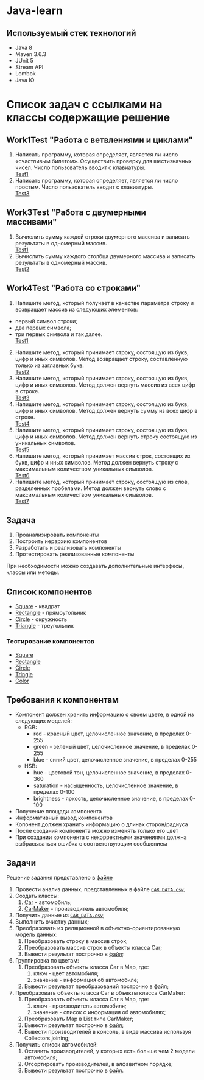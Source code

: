 # Java-learn


## Используемый стек технологий

- Java 8
- Maven 3.6.3
- JUnit 5
- Stream API
- Lombok
- Java IO

Список задач с ссылками на классы содержащие решение
========================
Work1Test "Работа с ветвлениями и циклами"
-------------------------
1. Написать программу, которая определяет, является ли число «счастливым билетом». Осуществить проверку для шестизначных чисел. Число пользователь вводит с клавиатуры.</br>
   [Test1](https://github.com/Aveocr/Java-learn/blob/task1/basic-learn/src/test/java/com/example/App/work1/Task1Test.java "")
3. Написать программу, которая определяет, является ли число простым. Число пользователь вводит с клавиатуры.</br>
   [Test3](https://github.com/Aveocr/Java-learn/blob/task1/basic-learn/src/test/java/com/example/App/work1/Task3Test.java "")


Work3Test "Работа с двумерными массивами"
-------------------------
1. Вычислить сумму каждой строки двумерного массива и записать результаты в одномерный массив.</br>
   [Test1](https://github.com/Aveocr/Java-learn/blob/task1/basic-learn/src/test/java/com/example/App/work3/Task1Test.java "")
2. Вычислить сумму каждого столбца двумерного массива и записать результаты в одномерный массив.</br>
   [Test2](https://github.com/Aveocr/Java-learn/blob/task1/basic-learn/src/test/java/com/example/App/work3/Task2Test.java "")

Work4Test "Работа со строками"
-------------------------
1. Напишите метод, который получает в качестве параметра строку и возвращает массив из следующих элементов:

* первый символ строки;
* два первых символа;
* три первых символа и так далее.</br>
   [Test1](https://github.com/Aveocr/Java-learn/blob/task1/basic-learn/src/test/java/com/example/App/work4/Task1Test.java "")
2. Напишите метод, который принимает строку, состоящую из букв, цифр и иных символов. Метод возвращает строку, составленную только из заглавных букв.</br>
   [Test2](https://github.com/Aveocr/Java-learn/blob/task1/basic-learn/src/test/java/com/example/App/work4/Task2Test.java "")
3. Напишите метод, который принимает строку, состоящую из букв, цифр и иных символов. Метод должен вернуть массив из всех цифр в строке.</br>
   [Test3](https://github.com/Aveocr/Java-learn/blob/task1/basic-learn/src/test/java/com/example/App/work4/Task3Test.java "")
4. Напишите метод, который принимает строку, состоящую из букв, цифр и иных символов. Метод должен вернуть сумму из всех цифр в строке.</br>
   [Test4](https://github.com/Aveocr/Java-learn/blob/task1/basic-learn/src/test/java/com/example/App/work4/Task4Test.java "")
5. Напишите метод, который принимает строку, состоящую из букв, цифр и иных символов. Метод должен вернуть строку состоящую из уникальных символов.</br>
   [Test5](https://github.com/Aveocr/Java-learn/blob/task1/basic-learn/src/test/java/com/example/App/work4/Task5Test.java "")
6. Напишите метод, который принимает массив строк, состоящих из букв, цифр и иных символов. Метод должен вернуть строку с максимальным количеством уникальных символов.</br>
   [Test6](https://github.com/Aveocr/Java-learn/blob/task1/basic-learn/src/test/java/com/example/App/work4/Task6Test.java "")
7. Напишите метод, который принимает строку, состоящую из слов, разделенных пробелами. Метод должен вернуть слово с максимальным количеством уникальных символов.</br>
   [Test7](https://github.com/Aveocr/Java-learn/blob/task1/basic-learn/src/test/java/com/example/App/work4/Task7Test.java "")



## Задача

1. Проанализировать компоненты
2. Построить иерархию компонентов
3. Разработать и реализовать компоненты
4. Протестировать реализованные компоненты

При необходимости можно создавать дополнительные интерфесы, классы или методы.

## Список компонентов

- [Square](https://github.com/Aveocr/Java-learn/blob/task2/basic-learn/src/main/java/com/example/App/work5/Square.java) - квадрат
- [Rectangle](https://github.com/Aveocr/Java-learn/blob/task2/basic-learn/src/main/java/com/example/App/work5/Rectangle.java) - прямоугольник
- [Circle](https://github.com/Aveocr/Java-learn/blob/task2/basic-learn/src/main/java/com/example/App/work5/Circle.java) - окружность
- [Triangle](https://github.com/Aveocr/Java-learn/blob/task2/basic-learn/src/main/java/com/example/App/work5/Tringle.java) - треугольник

### Тестирование компонентов
- [Square](https://github.com/Aveocr/Java-learn/blob/task2/basic-learn/src/test/java/com/example/App/work5/RectangleTest.java)
- [Rectangle](https://github.com/Aveocr/Java-learn/blob/task2/basic-learn/src/test/java/com/example/App/work5/RectangleTest.java) 
- [Circle](https://github.com/Aveocr/Java-learn/blob/task2/basic-learn/src/test/java/com/example/App/work5/CircleTest.java)
- [Tringle](https://github.com/Aveocr/Java-learn/blob/task2/basic-learn/src/test/java/com/example/App/work5/TringleTest.java)
- [Color](https://github.com/Aveocr/Java-learn/blob/task2/basic-learn/src/test/java/com/example/App/work5/ColorTest.java)
## Требования к компонентам

- Компонент должен хранить информацию о своем цвете, в одной из следующих моделей:
   - RGB:
      - red - красный цвет, целочисленное значение, в пределах 0-255
      - green - зеленый цвет, целочисленное значение, в пределах 0-255
      - blue - синий цвет, целочисленное значение, в пределах 0-255
   - HSB:
      - hue - цветовой тон, целочисленное значение, в пределах 0-360
      - saturation - насыщенность, целочисленное значение, в пределах 0-100
      - brightness - яркость, целочисленное значение, в пределах 0-100
- Получение площади компонента
- Информативный вывод компонентов
- Копонент должен хранить информацию о длинах сторон/радиуса
- После создания компонента можно изменять только его цвет
- При создании компонента с некорректными значениями должна выбрасываться ошибка с соответствующим сообщением


## Задачи
Решение задания представлено в [файле](https://github.com/Aveocr/Java-learn/blob/task3/basic-learn/src/main/java/com/example/App/work6/File.java)

1. Провести анализ данных, представленных в файле [`CAR_DATA.csv`][1];
2. Создать классы:
   1. [Car](https://github.com/Aveocr/Java-learn/blob/task3/basic-learn/src/main/java/com/example/App/work6/Car.java) - автомобиль;
   2. [CarMaker](https://github.com/Aveocr/Java-learn/blob/task3/basic-learn/src/main/java/com/example/App/work6/CarMaker.java) - производитель автомобиля;
3. Получить данные из [`CAR_DATA.csv`][1];
4. Выполнить очистку данных;
5. Преобразовать из реляционной в объектно-ориентированную модель данных:
   1. Преобразовать строку в массив строк;
   2. Преобразовать массив строк в объекты класса Car;
   3. Вывести результат построчно в [файл][2];
6. Группировка по цветам:
   1. Преобразовать объекты класса Car в Map, где:
      1. ключ - цвет автомобиля;
      2. значение - информация об автомобиле;
   2. Вывести результат преобразований построчно в [файл][3];
7. Преобразовать объекты класса Car в объекты класса CarMaker:
   1. Преобразовать объекты класса Car в Map, где:
      1. ключ - производитель автомобиля;
      2. значение - список с информация об автомобилях;
   2. Преобразовать Map в List типа CarMaker;
   3. Вывести результат построчно в [файл][4];
   4. Вывести производителей в консоль, в виде массива используя Collectors.joining;
8. Получить список автомобилей:
   1. Оставить производителей, у которых есть больше чем 2 модели автомобиля;
   2. Отсортировать производителей, в алфавитном порядке;
   3. Вывести результат построчно в [файл][5].


[1]: https://github.com/rassafel/java-learn/blob/master/tasks/data/CAR_DATA.csv
[2]: https://github.com/Aveocr/Java-learn/blob/task3/basic-learn/src/main/resources/cars.csv
[3]: https://github.com/Aveocr/Java-learn/blob/task3/basic-learn/src/main/resources/cars_color.csv
[4]: https://github.com/Aveocr/Java-learn/blob/task3/basic-learn/src/main/resources/cars_maker.csv
[5]: https://github.com/Aveocr/Java-learn/blob/task3/basic-learn/src/main/resources/cars_final.csv